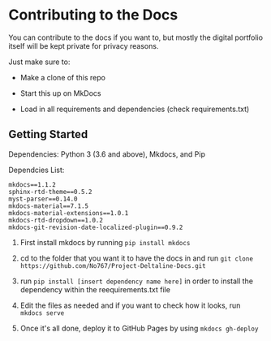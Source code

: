 # Contributing to the Docs
You can contribute to the docs if you want to, but mostly the digital portfolio itself will be kept private for privacy reasons. 

Just make sure to: 

- Make a clone of this repo

- Start this up on MkDocs 

- Load in all requirements and dependencies (check requirements.txt)

## Getting Started

Dependencies: Python 3 (3.6 and above), Mkdocs, and Pip

Dependcies List: 
``` 
mkdocs==1.1.2
sphinx-rtd-theme==0.5.2
myst-parser==0.14.0
mkdocs-material==7.1.5
mkdocs-material-extensions==1.0.1
mkdocs-rtd-dropdown==1.0.2
mkdocs-git-revision-date-localized-plugin==0.9.2
```

1. First install mkdocs by running `pip install mkdocs`

2. cd to the folder that you want it to have the docs in and run `git clone https://github.com/No767/Project-Deltaline-Docs.git` 

3. run `pip install [insert dependency name here]` in order to install the dependency within the reequirements.txt file
4. Edit the files as needed and if you want to check how it looks, run `mkdocs serve`

5. Once it's all done, deploy it to GitHub Pages by using `mkdocs gh-deploy`

